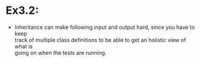 # Ex3.2: 
* Inheritance can make following input and output hard, since you have to keep   
track of multiple class definitions to be able to get an holistic view of what is  
going on when the tests are running. 